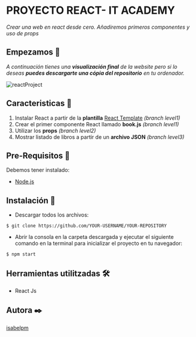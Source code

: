 # PROYECTO REACT- IT ACADEMY

_Crear una web en react desde cero. Añadiremos primeros componentes y uso de props_

## Empezamos 🚀

_A continuación tienes una **visualización final** de la website pero si lo deseas **puedes descargarte una cópia del repositorio** en tu ordenador._

![reactProject](https://user-images.githubusercontent.com/67895734/110464614-9fa86480-80d3-11eb-9c06-72dff4fb34ee.png)


## Caracteristicas 🔧

1. Instalar React a partir de la **plantilla** [React Template](https://github.com/monteserin/react-template_) _(branch level1)_
2. Crear el primer componente React llamado **book.js** _(branch level1)_
3. Utilizar los **props** _(branch level2)_
4. Mostrar listado de libros a partir de un **archivo JSON** _(branch level3)_


## Pre-Requisitos 🔧

Debemos tener instalado:

* [Node.js](https://nodejs.org/en/download/)


## Instalación 🔧

* Descargar todos los archivos:

```
$ git clone https://github.com/YOUR-USERNAME/YOUR-REPOSITORY
```

* Abrir la consola en la carpeta descargada y ejecutar el siguiente comando en la terminal para inicializar el proyecto en tu navegador:

```
$ npm start
```


## Herramientas utilitzadas 🛠️

* React Js



## Autora ✒️

[isabelpm](https://github.com/isabelpm)

